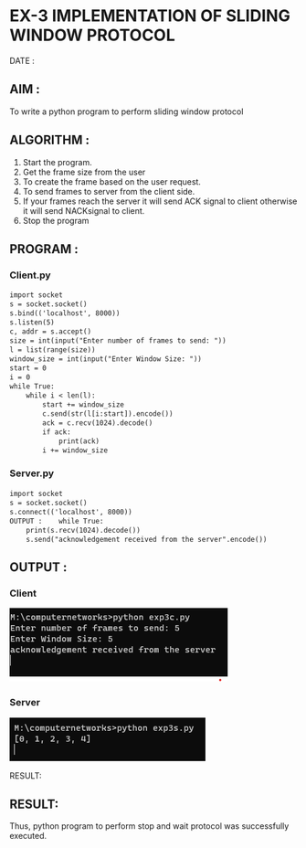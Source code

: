 # EX-3 IMPLEMENTATION OF SLIDING WINDOW PROTOCOL


DATE :


## AIM :
To write a python program to perform sliding window protocol
## ALGORITHM :
1. Start the program.
2. Get the frame size from the user
3. To create the frame based on the user request.
4. To send frames to server from the client side.
5. If your frames reach the server it will send ACK signal to client otherwise it
will send NACKsignal to client.
6. Stop the program


## PROGRAM :
### Client.py
```
import socket
s = socket.socket()
s.bind(('localhost', 8000))
s.listen(5)
c, addr = s.accept()
size = int(input("Enter number of frames to send: "))
l = list(range(size))
window_size = int(input("Enter Window Size: "))
start = 0
i = 0
while True:
    while i < len(l):
        start += window_size
        c.send(str(l[i:start]).encode())
        ack = c.recv(1024).decode()
        if ack:
            print(ack)
        i += window_size
```
### Server.py
```
import socket
s = socket.socket()
s.connect(('localhost', 8000))
OUTPUT :	while True:
    print(s.recv(1024).decode())
    s.send("acknowledgement received from the server".encode())
```




## OUTPUT :
### Client
![](3c.png)
### Server
![](3s.png)


RESULT:	
## RESULT:
Thus, python program to perform stop and wait protocol was successfully executed.

